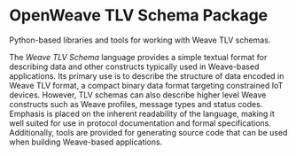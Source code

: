 # OpenWeave TLV Schema Package

Python-based libraries and tools for working with Weave TLV schemas.

The _Weave TLV Schema_ language provides a simple textual format for describing data and other
constructs typically used in Weave-based applications. Its primary use is to describe the
structure of data encoded in Weave TLV format, a compact binary data format targeting
constrained IoT devices.  However, TLV schemas can also describe higher level Weave constructs
such as Weave profiles, message types and status codes.  Emphasis is placed on the
inherent readability of the language, making it well suited for use in protocol documentation
and formal specifications.  Additionally, tools are provided for generating source code that
can be used when building Weave-based applications.

